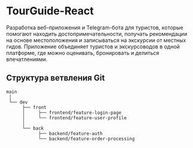 # TourGuide-React

Разработка веб-приложения и Telegram-бота для туристов, которые помогают находить достопримечательности, получать рекомендации на основе местоположения и записываться на экскурсии от местных гидов. Приложение объединяет туристов и экскурсоводов в одной платформе, где можно оценивать, бронировать и делиться впечатлениями.

## Структура ветвления Git

```text
main
 │
 └── dev
      ├── front
      │     ├── frontend/feature-login-page
      │     └── frontend/feature-user-profile
      │
      └── back
            ├── backend/feature-auth
            └── backend/feature-order-processing
```
